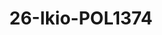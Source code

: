 ---
title: 26-Ikio-POL1374
image: 26-Ikio-POL1374.JPG
brand: elisabetta-polignano
layout: vestito
---